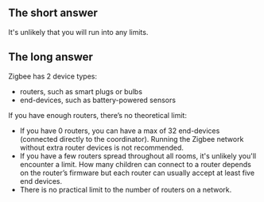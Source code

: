 ## The short answer

It's unlikely that you will run into any limits.

## The long answer

Zigbee has 2 device types:

- routers, such as smart plugs or bulbs
- end-devices, such as battery-powered sensors

If you have enough routers, there’s no theoretical limit:

- If you have 0 routers, you can have a max of 32 end-devices (connected directly to the coordinator). Running the Zigbee network without extra router devices is not recommended.
- If you have a few routers spread throughout all rooms, it's unlikely you'll encounter a limit. How many children can connect to a router depends on the router’s firmware but each router can usually accept at least five end devices.
- There is no practical limit to the number of routers on a network.